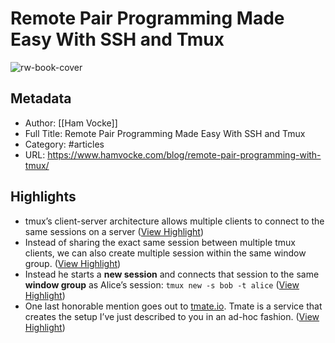# Remote Pair Programming Made Easy With SSH and Tmux

![rw-book-cover](https://www.hamvocke.com/assets/img/logo512.png)

## Metadata
- Author: [[Ham Vocke]]
- Full Title: Remote Pair Programming Made Easy With SSH and Tmux
- Category: #articles
- URL: https://www.hamvocke.com/blog/remote-pair-programming-with-tmux/

## Highlights
- tmux’s client-server architecture allows multiple clients to connect to the same sessions on a server ([View Highlight](https://read.readwise.io/read/01h1ws6wz243fybwkt1m5xpygp))
- Instead of sharing the exact same session between multiple tmux clients, we can also create multiple session within the same window group. ([View Highlight](https://read.readwise.io/read/01h1ws7prcq43adh2dp2r3kshe))
- Instead he starts a **new session** and connects that session to the same **window group** as Alice’s session: `tmux new -s bob -t alice` ([View Highlight](https://read.readwise.io/read/01h1ws896mkpfz0h2nfkymt8c7))
- One last honorable mention goes out to [tmate.io](http://tmate.io/). Tmate is a service that creates the setup I’ve just described to you in an ad-hoc fashion. ([View Highlight](https://read.readwise.io/read/01h1ws8w8hgpp0xf8aq38k0e8z))
